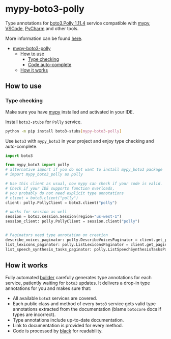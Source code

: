 # mypy-boto3-polly

Type annotations for
[boto3.Polly 1.11.4](https://boto3.amazonaws.com/v1/documentation/api/1.11.4/reference/services/polly.html#Polly) service
compatible with [mypy](https://github.com/python/mypy), [VSCode](https://code.visualstudio.com/),
[PyCharm](https://www.jetbrains.com/pycharm/) and other tools.

More information can be found [here](https://vemel.github.io/mypy_boto3/).

- [mypy-boto3-polly](#mypy-boto3-polly)
  - [How to use](#how-to-use)
    - [Type checking](#type-checking)
    - [Code auto-complete](#code-auto-complete)
  - [How it works](#how-it-works)

## How to use

### Type checking

Make sure you have [mypy](https://github.com/python/mypy) installed and activated in your IDE.

Install `boto3-stubs` for `Polly` service.

```bash
python -m pip install boto3-stubs[mypy-boto3-polly]
```

Use `boto3` with `mypy_boto3` in your project and enjoy type checking and auto-complete.

```python
import boto3

from mypy_boto3 import polly
# alternative import if you do not want to install mypy_boto3 package
# import mypy_boto3_polly as polly

# Use this client as usual, now mypy can check if your code is valid.
# Check if your IDE supports function overloads,
# you probably do not need explicit type annotations
# client = boto3.client("polly")
client: polly.PollyClient = boto3.client("polly")

# works for session as well
session = boto3.session.Session(region="us-west-1")
session_client: polly.PollyClient = session.client("polly")


# Paginators need type annotation on creation
describe_voices_paginator: polly.DescribeVoicesPaginator = client.get_paginator("describe_voices")
list_lexicons_paginator: polly.ListLexiconsPaginator = client.get_paginator("list_lexicons")
list_speech_synthesis_tasks_paginator: polly.ListSpeechSynthesisTasksPaginator = client.get_paginator("list_speech_synthesis_tasks")
```

## How it works

Fully automated [builder](https://github.com/vemel/mypy_boto3) carefully generates
type annotations for each service, patiently waiting for `boto3` updates. It delivers
a drop-in type annotations for you and makes sure that:

- All available `boto3` services are covered.
- Each public class and method of every `boto3` service gets valid type annotations
  extracted from the documentation (blame `botocore` docs if types are incorrect).
- Type annotations include up-to-date documentation.
- Link to documentation is provided for every method.
- Code is processed by [black](https://github.com/psf/black) for readability.